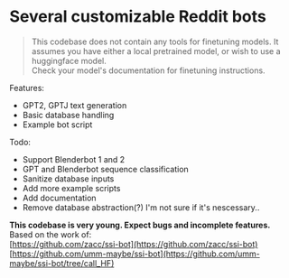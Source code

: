 # Several customizable Reddit bots

> This codebase does not contain any tools for finetuning models. It assumes you have either a local pretrained model, or wish to use a huggingface model.  
> Check your model's documentation for finetuning instructions.

Features:

- GPT2, GPTJ text generation
- Basic database handling
- Example bot script

Todo:

- Support Blenderbot 1 and 2
- GPT and Blenderbot sequence classification
- Sanitize database inputs
- Add more example scripts
- Add documentation
- Remove database abstraction(?) I'm not sure if it's nescessary..

**This codebase is very young. Expect bugs and incomplete features.**  
Based on the work of:  
[https://github.com/zacc/ssi-bot](https://github.com/zacc/ssi-bot)  
[https://github.com/umm-maybe/ssi-bot](https://github.com/umm-maybe/ssi-bot/tree/call_HF)
